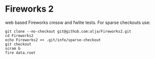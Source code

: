 Fireworks 2
========
web based Fireworks
cmssw and fwlite tests. For sparse checkouts use:
```
git clone --no-checkout git@github.com:alja/Fireworks2.git
cd Fireworks2
echo Fireworks2 >> .git/info/sparse-checkout
git checkout
scram b
fire data.root
```
